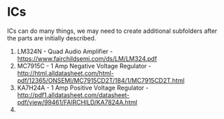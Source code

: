 ICs
===

ICs can do many things, we may need to create additional subfolders after the parts are initially described.


1. LM324N - Quad Audio Amplifier - https://www.fairchildsemi.com/ds/LM/LM324.pdf
2. MC7915C - 1 Amp Negative Voltage Regulator  - http://html.alldatasheet.com/html-pdf/12365/ONSEMI/MC7915CD2T/184/1/MC7915CD2T.html
3. KA7H24A - 1 Amp Positive Voltage Regulator - http://pdf1.alldatasheet.com/datasheet-pdf/view/99461/FAIRCHILD/KA7824A.html
4. 

